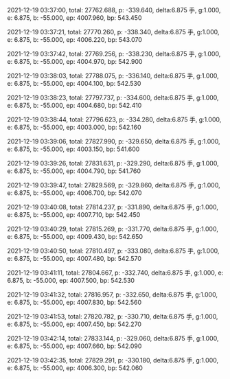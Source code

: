 2021-12-19 03:37:00, total: 27762.688, p: -339.640, delta:6.875 手, g:1.000, e: 6.875, b: -55.000, ep: 4007.960, bp: 543.450

2021-12-19 03:37:21, total: 27770.260, p: -338.340, delta:6.875 手, g:1.000, e: 6.875, b: -55.000, ep: 4006.220, bp: 543.070

2021-12-19 03:37:42, total: 27769.256, p: -338.230, delta:6.875 手, g:1.000, e: 6.875, b: -55.000, ep: 4004.970, bp: 542.900

2021-12-19 03:38:03, total: 27788.075, p: -336.140, delta:6.875 手, g:1.000, e: 6.875, b: -55.000, ep: 4004.100, bp: 542.530

2021-12-19 03:38:23, total: 27797.737, p: -334.600, delta:6.875 手, g:1.000, e: 6.875, b: -55.000, ep: 4004.680, bp: 542.410

2021-12-19 03:38:44, total: 27796.623, p: -334.280, delta:6.875 手, g:1.000, e: 6.875, b: -55.000, ep: 4003.000, bp: 542.160

2021-12-19 03:39:06, total: 27827.990, p: -329.650, delta:6.875 手, g:1.000, e: 6.875, b: -55.000, ep: 4003.150, bp: 541.600

2021-12-19 03:39:26, total: 27831.631, p: -329.290, delta:6.875 手, g:1.000, e: 6.875, b: -55.000, ep: 4004.790, bp: 541.760

2021-12-19 03:39:47, total: 27829.569, p: -329.860, delta:6.875 手, g:1.000, e: 6.875, b: -55.000, ep: 4006.700, bp: 542.070

2021-12-19 03:40:08, total: 27814.237, p: -331.890, delta:6.875 手, g:1.000, e: 6.875, b: -55.000, ep: 4007.710, bp: 542.450

2021-12-19 03:40:29, total: 27815.269, p: -331.770, delta:6.875 手, g:1.000, e: 6.875, b: -55.000, ep: 4009.430, bp: 542.650

2021-12-19 03:40:50, total: 27810.497, p: -333.080, delta:6.875 手, g:1.000, e: 6.875, b: -55.000, ep: 4007.480, bp: 542.570

2021-12-19 03:41:11, total: 27804.667, p: -332.740, delta:6.875 手, g:1.000, e: 6.875, b: -55.000, ep: 4007.500, bp: 542.530

2021-12-19 03:41:32, total: 27816.957, p: -332.650, delta:6.875 手, g:1.000, e: 6.875, b: -55.000, ep: 4007.830, bp: 542.560

2021-12-19 03:41:53, total: 27820.782, p: -330.710, delta:6.875 手, g:1.000, e: 6.875, b: -55.000, ep: 4007.450, bp: 542.270

2021-12-19 03:42:14, total: 27833.144, p: -329.060, delta:6.875 手, g:1.000, e: 6.875, b: -55.000, ep: 4007.660, bp: 542.090

2021-12-19 03:42:35, total: 27829.291, p: -330.180, delta:6.875 手, g:1.000, e: 6.875, b: -55.000, ep: 4006.300, bp: 542.060